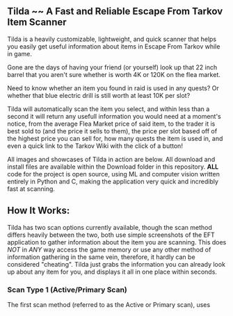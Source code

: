 ## Tilda ~~ A Fast and Reliable Escape From Tarkov Item Scanner
Tilda is a heavily customizable, lightweight, and quick scanner that helps you easily get useful information about items in Escape From Tarkov while in game.

Gone are the days of having your friend (or yourself) look up that 22 inch barrel that you aren't sure whether is worth 4K or 120K on the flea market.

Need to know whether an item you found in raid is used in any quests? Or whether that blue electric drill is still worth at least 10K per slot?

Tilda will automatically scan the item you select, and within less than a second it will return any usefull information you would need at a moment's notice, from the average Flea Market price of said item, to the trader it is best sold to (and the price it sells to them), the price per slot based off of the highest price you can sell for, how many quests the item is used in, and even a quick link to the Tarkov Wiki with the click of a button!

All images and showcases of Tilda in action are below.
All download and install files are available within the Download folder in this repository.
**ALL** code for the project is open source, using ML and computer vision written entirely in Python and C, making the application very quick and incredibly fast at scanning.

## How It Works:
Tilda has two scan options currently available, though the scan method differs heavily between the two, both use simple screenshots of the EFT application to gather information about the item you are scanning. This does *NOT* in *ANY* way access the game memory or use any other method of information gathering in the same vein, therefore, it hardly can be considered "cheating". Tilda just grabs the information you can already look up about any item for you, and displays it all in one place within seconds.

### Scan Type 1 (Active/Primary Scan)
The first scan method (referred to as the Active or Primary scan), uses 
